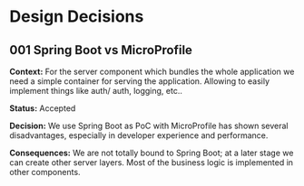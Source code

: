 # Design Decisions

## 001 Spring Boot vs MicroProfile

**Context:** For the server component which bundles the whole application we need a simple container for serving the application. Allowing to easily implement things like auth/ auth, logging, etc..

**Status:** Accepted

**Decision:** We use Spring Boot as PoC with MicroProfile has shown several disadvantages, especially in developer experience and performance.

**Consequences:** We are not totally bound to Spring Boot; at a later stage we can create other server layers. Most of the business logic is implemented in other components.